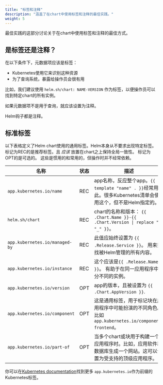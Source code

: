 ```yaml
---
title: "标签和注释"
description: "涵盖了在chart中使用标签和注释的最佳实践。"
weight: 5
---
```


最佳实践的这部分讨论关于在chart中使用标签和注释的最佳方式。

## 是标签还是注释？

在以下条件下，元数据项应该是标签：

- Kubernetes使用它来识别这种资源
- 为了查询系统，暴露给操作员会很有用

比如，我们建议使用 `helm.sh/chart: NAME-VERSION` 作为标签，以便操作员可以找到特定chart的所有实例。

如果元数据项不是用于查询，就应该设置为注释。

Helm钩子都是注释。

## 标准标签

以下表格定义了Helm chart使用的通用标签。Helm本身从不要求出现特定标签。标记为REC的是推荐标签。且 _应该_ 放置在chart之上保持全局一致性。
标记为OPT的是可选的。 这些是惯用的和常用的，但操作时并不经常依赖。

名称| 状态 | 描述
-----|-------|----------
`app.kubernetes.io/name` | REC | app名称，反应整个app。`{{ template "name" . }}`经常用于此。很多Kubernetes清单会使用这个，但不是Helm指定的。
`helm.sh/chart` | REC | chart的名称和版本： `{{ .Chart.Name }}-{{ .Chart.Version \| replace "+" "_" }}`。
`app.kubernetes.io/managed-by` | REC | 此值应始终设置为 `{{ .Release.Service }}`。 用来查找被Helm管理的所有内容。
`app.kubernetes.io/instance` | REC | 这个应该是`{{ .Release.Name }}`。 有助于在同一应用程序中区分不同的实例。
`app.kubernetes.io/version` | OPT | app的版本，且被设置为 `{{ .Chart.AppVersion }}`.
`app.kubernetes.io/component` | OPT | 这是通用标签，用于标记块在应用程序中可能扮演的不同角色。比如 `app.kubernetes.io/component: frontend`。
`app.kubernetes.io/part-of` | OPT | 当多个chart或块用于构建一个应用程序时。比如，应用软件和数据库生成一个网站。这可以设置为受支持的顶级应用程序。

你可以在[Kubernetes documentation](https://kubernetes.io/docs/concepts/overview/working-with-objects/common-labels/)找到更多
`app.kubernetes.io`作为前缀的Kubernetes标签。
